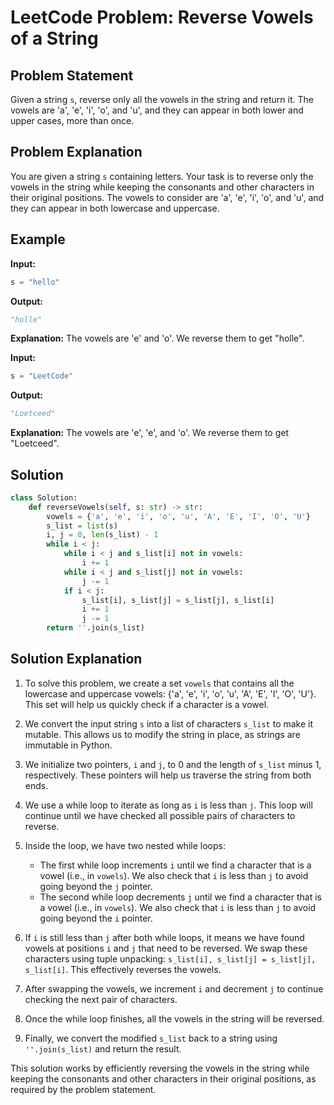  # LeetCode Problem: Reverse Vowels of a String

## Problem Statement
Given a string `s`, reverse only all the vowels in the string and return it. The vowels are 'a', 'e', 'i', 'o', and 'u', and they can appear in both lower and upper cases, more than once.

## Problem Explanation
You are given a string `s` containing letters. Your task is to reverse only the vowels in the string while keeping the consonants and other characters in their original positions. The vowels to consider are 'a', 'e', 'i', 'o', and 'u', and they can appear in both lowercase and uppercase.

## Example

**Input:**
```python
s = "hello"
```

**Output:**
```python
"holle"
```

**Explanation:** The vowels are 'e' and 'o'. We reverse them to get "holle".

**Input:**
```python
s = "LeetCode"
```

**Output:**
```python
"Loetceed"
```

**Explanation:** The vowels are 'e', 'e', and 'o'. We reverse them to get "Loetceed".

## Solution

```python
class Solution:
    def reverseVowels(self, s: str) -> str:
        vowels = {'a', 'e', 'i', 'o', 'u', 'A', 'E', 'I', 'O', 'U'}
        s_list = list(s)
        i, j = 0, len(s_list) - 1
        while i < j:
            while i < j and s_list[i] not in vowels:
                i += 1
            while i < j and s_list[j] not in vowels:
                j -= 1
            if i < j:
                s_list[i], s_list[j] = s_list[j], s_list[i]
                i += 1
                j -= 1
        return ''.join(s_list)
```

## Solution Explanation

1. To solve this problem, we create a set `vowels` that contains all the lowercase and uppercase vowels: {'a', 'e', 'i', 'o', 'u', 'A', 'E', 'I', 'O', 'U'}. This set will help us quickly check if a character is a vowel.

2. We convert the input string `s` into a list of characters `s_list` to make it mutable. This allows us to modify the string in place, as strings are immutable in Python.

3. We initialize two pointers, `i` and `j`, to 0 and the length of `s_list` minus 1, respectively. These pointers will help us traverse the string from both ends.

4. We use a while loop to iterate as long as `i` is less than `j`. This loop will continue until we have checked all possible pairs of characters to reverse.

5. Inside the loop, we have two nested while loops:
   - The first while loop increments `i` until we find a character that is a vowel (i.e., in `vowels`). We also check that `i` is less than `j` to avoid going beyond the `j` pointer.
   - The second while loop decrements `j` until we find a character that is a vowel (i.e., in `vowels`). We also check that `i` is less than `j` to avoid going beyond the `i` pointer.

6. If `i` is still less than `j` after both while loops, it means we have found vowels at positions `i` and `j` that need to be reversed. We swap these characters using tuple unpacking: `s_list[i], s_list[j] = s_list[j], s_list[i]`. This effectively reverses the vowels.

7. After swapping the vowels, we increment `i` and decrement `j` to continue checking the next pair of characters.

8. Once the while loop finishes, all the vowels in the string will be reversed.

9. Finally, we convert the modified `s_list` back to a string using `''.join(s_list)` and return the result.

This solution works by efficiently reversing the vowels in the string while keeping the consonants and other characters in their original positions, as required by the problem statement.
